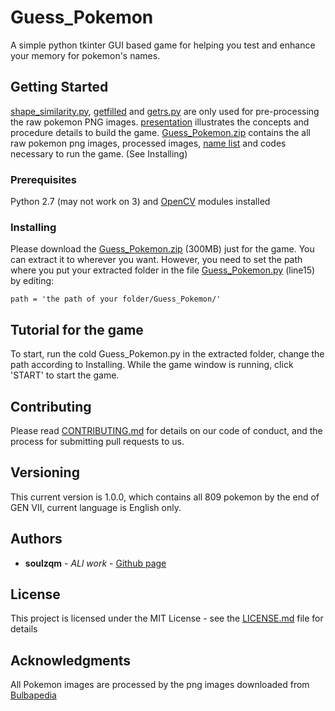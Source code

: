 # Guess_Pokemon

A simple python tkinter GUI based game for helping you test and enhance your memory for pokemon's names.

## Getting Started


[shape_similarity.py](https://github.com/soulzqm/Guess_Pokemon/blob/master/shape_similarity.py), [getfilled](https://github.com/soulzqm/Guess_Pokemon/blob/master/getfilled.py) and [getrs.py](https://github.com/soulzqm/Guess_Pokemon/blob/master/getrs.py) are only used for pre-processing the raw pokemon PNG images. 
[presentation](https://github.com/soulzqm/Guess_Pokemon/blob/master/presentation.pptx) illustrates the concepts and procedure details to build the game.
[Guess_Pokemon.zip](https://megaupload.nz/a8qbrfkdn3/Guess_Pokemon_zip) contains the all raw pokemon png images, processed images, [name list](https://github.com/soulzqm/Guess_Pokemon/blob/master/pokemonlist.txt) and codes necessary to run the game. (See Installing)

### Prerequisites

Python 2.7 (may not work on 3) and [OpenCV](https://docs.opencv.org/3.4.3/index.html) modules installed



### Installing

Please download the [Guess_Pokemon.zip](https://megaupload.nz/a8qbrfkdn3/Guess_Pokemon_zip) (300MB) just for the game. You can extract it to wherever you want. However, you need to set the path where you put your extracted folder in the file [Guess_Pokemon.py](https://github.com/soulzqm/Guess_Pokemon/blob/master/Guess_Pokemon.py) (line15) by editing:

```
path = 'the path of your folder/Guess_Pokemon/'
```


## Tutorial for the game
To start, run the cold Guess_Pokemon.py in the extracted folder, change the path according to Installing.
While the game window is running, click 'START' to start the game.


## Contributing

Please read [CONTRIBUTING.md](https://gist.github.com/PurpleBooth/b24679402957c63ec426) for details on our code of conduct, and the process for submitting pull requests to us.

## Versioning

This current version is 1.0.0, which contains all 809 pokemon by the end of GEN VII, current language is English only.

## Authors

* **soulzqm** - *ALl work* - [Github page](https://github.com/PurpleBooth)



## License

This project is licensed under the MIT License - see the [LICENSE.md](LICENSE.md) file for details

## Acknowledgments

All Pokemon images are processed by the png images downloaded from [Bulbapedia](https://bulbapedia.bulbagarden.net/wiki/Main_Page)

